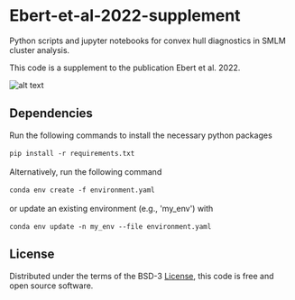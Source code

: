 # Ebert-et-al-2022-supplement
Python scripts and jupyter notebooks for convex hull diagnostics in SMLM cluster analysis.

This code is a supplement to the publication Ebert et al. 2022.

![alt text](https://github.com/super-resolution/ConvexHullClusterAnalysis/blob/main/cluster_convex_hull_example.PNG)
## Dependencies
Run the following commands to install the necessary python packages \
\
`pip install -r requirements.txt` \
\
Alternatively, run the following command \
\
`conda env create -f environment.yaml` \
\
or update an existing environment (e.g., 'my_env') with \
\
`conda env update -n my_env --file environment.yaml` 

## License
Distributed under the terms of the BSD-3 [License](https://github.com/super-resolution/ConvexHullClusterAnalysis/blob/main/LICENSE), this code is free and open source software.
